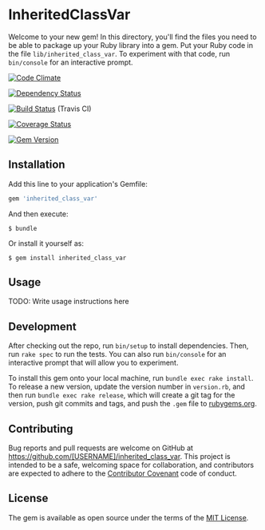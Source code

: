 # InheritedClassVar

Welcome to your new gem! In this directory, you'll find the files you need to be able to package up your Ruby library into a gem. Put your Ruby code in the file `lib/inherited_class_var`. To experiment with that code, run `bin/console` for an interactive prompt.

[![Code Climate](https://codeclimate.com/github/joel/inherited_class_var.png)](https://codeclimate.com/github/joel/inherited_class_var)

[![Dependency Status](https://gemnasium.com/joel/inherited_class_var.svg)](https://gemnasium.com/joel/inherited_class_var)

[![Build Status](https://travis-ci.org/joel/inherited_class_var.svg?branch=master)](https://travis-ci.org/joel/inherited_class_var) (Travis CI)

[![Coverage Status](https://coveralls.io/repos/joel/inherited_class_var/badge.svg?branch=master&service=github)](https://coveralls.io/github/joel/inherited_class_var?branch=master)

[![Gem Version](https://badge.fury.io/rb/inherited_class_var.svg)](http://badge.fury.io/rb/inherited_class_var)


## Installation

Add this line to your application's Gemfile:

```ruby
gem 'inherited_class_var'
```

And then execute:

    $ bundle

Or install it yourself as:

    $ gem install inherited_class_var

## Usage

TODO: Write usage instructions here

## Development

After checking out the repo, run `bin/setup` to install dependencies. Then, run `rake spec` to run the tests. You can also run `bin/console` for an interactive prompt that will allow you to experiment.

To install this gem onto your local machine, run `bundle exec rake install`. To release a new version, update the version number in `version.rb`, and then run `bundle exec rake release`, which will create a git tag for the version, push git commits and tags, and push the `.gem` file to [rubygems.org](https://rubygems.org).

## Contributing

Bug reports and pull requests are welcome on GitHub at https://github.com/[USERNAME]/inherited_class_var. This project is intended to be a safe, welcoming space for collaboration, and contributors are expected to adhere to the [Contributor Covenant](contributor-covenant.org) code of conduct.


## License

The gem is available as open source under the terms of the [MIT License](http://opensource.org/licenses/MIT).
